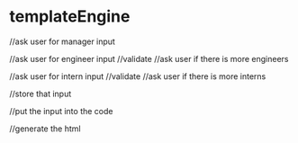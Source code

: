 # templateEngine

//ask user for manager input

//ask user for engineer input
//validate
//ask user if there is more engineers

//ask user for intern input
//validate
//ask user if there is more interns

//store that input

//put the input into the code

//generate the html